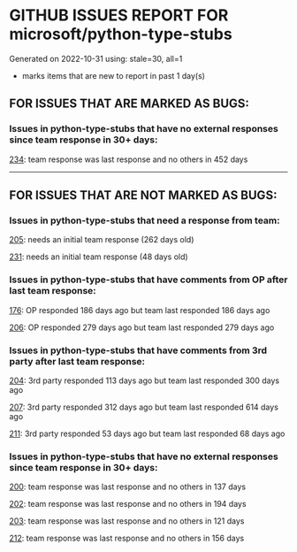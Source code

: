 
# GITHUB ISSUES REPORT FOR microsoft/python-type-stubs


Generated on 2022-10-31 using: stale=30, all=1


* marks items that are new to report in past 1 day(s)


## FOR ISSUES THAT ARE MARKED AS BUGS:


### Issues in python-type-stubs that have no external responses since team response in 30+ days:


  [234](https://github.com/microsoft/python-type-stubs/issues/234 "pandas read_excel(), DataFrame.iloc[] stubs issues"): team response was last response and no others in 452 days

---

## FOR ISSUES THAT ARE NOT MARKED AS BUGS:


### Issues in python-type-stubs that need a response from team:


  [205](https://github.com/microsoft/python-type-stubs/issues/205 "[BUG?] VSCode Intellisense Fails To Complete Python's PyQt API Properties"): needs an initial team response (262 days old)

  [231](https://github.com/microsoft/python-type-stubs/issues/231 "[cv2] cv2.add can accept scalar value, not only `Mat`"): needs an initial team response (48 days old)

### Issues in python-type-stubs that have comments from OP after last team response:


  [176](https://github.com/microsoft/python-type-stubs/issues/176 "request : opencv-contrib"): OP responded 186 days ago but team last responded 186 days ago

  [206](https://github.com/microsoft/python-type-stubs/issues/206 "No suggestion/autocomplete for example for xml.dom.minidom objects"): OP responded 279 days ago but team last responded 279 days ago

### Issues in python-type-stubs that have comments from 3rd party after last team response:


  [204](https://github.com/microsoft/python-type-stubs/issues/204 "Intellisense does work with GTK+ 3 (GObject Introspection)"): 3rd party responded 113 days ago but team last responded 300 days ago

  [207](https://github.com/microsoft/python-type-stubs/issues/207 "RPi.GPIO does not work"): 3rd party responded 312 days ago but team last responded 614 days ago

  [211](https://github.com/microsoft/python-type-stubs/issues/211 "Publish each stubs as stub-only package"): 3rd party responded 53 days ago but team last responded 68 days ago

### Issues in python-type-stubs that have no external responses since team response in 30+ days:


  [200](https://github.com/microsoft/python-type-stubs/issues/200 "PyRight doesn't see arguments of constructor for class inherited from pandas.DataFrame"): team response was last response and no others in 137 days

  [202](https://github.com/microsoft/python-type-stubs/issues/202 "vscode autocomplete not working for 'cv2.dnn_DetectionModel' Class"): team response was last response and no others in 194 days

  [203](https://github.com/microsoft/python-type-stubs/issues/203 "Pylance incorrect unreachable result with pwntools"): team response was last response and no others in 121 days

  [212](https://github.com/microsoft/python-type-stubs/issues/212 "Pylance not be resolved the mongoengine"): team response was last response and no others in 156 days
